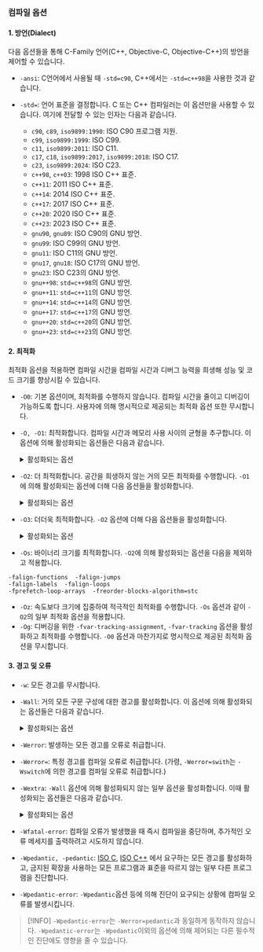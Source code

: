 ### 컴파일 옵션
#### 1. 방언(Dialect)

다음 옵션들을 통해 C-Family 언어(C++, Objective-C, Objective-C++)의 방언을 제어할 수 있습니다.

- `-ansi`: C언어에서 사용될 때 `-std=c90`, C++에서는 `-std=c++98`을 사용한 것과 같습니다.
- `-std=`: 언어 표준을 결정합니다. C 또는 C++ 컴파일러는 이 옵션만을 사용할 수 있습니다. 여기에 전달할 수 있는 인자는 다음과 같습니다.

	- `c90`, `c89`, `iso9899:1990`: ISO C90 프로그램 지원. 
	- `c99`, `iso9899:1999`: ISO C99.
	- `c11`, `iso9899:2011`: ISO C11.
	- `c17`, `c18`, `iso9899:2017`, `iso9899:2018`: ISO C17.
	- `c23`, `iso9899:2024`: ISO C23.
	- `c++98`, `c++03`: 1998 ISO C++ 표준.
	- `c++11`: 2011 ISO C++ 표준.
	- `c++14`: 2014 ISO C++ 표준.
	- `c++17`: 2017 ISO C++ 표준.
	- `c++20`: 2020 ISO C++ 표준.
	- `c++23`: 2023 ISO C++ 표준.
	- `gnu90`, `gnu89`: ISO C90의 GNU 방언.
	- `gnu99`: ISO C99의 GNU 방언.
	- `gnu11`: ISO C11의 GNU 방언.
	- `gnu17`, `gnu18`: ISO C17의 GNU 방언.
	- `gnu23`: ISO C23의 GNU 방언.
	- `gnu++98`: `std=c++98`의 GNU 방언.
	- `gnu++11`: `std=c++11`의 GNU 방언.
	- `gnu++14`: `std=c++14`의 GNU 방언.
	- `gnu++17`: `std=c++17`의 GNU 방언.
	- `gnu++20`: `std=c++20`의 GNU 방언.
	- `gnu++23`: `std=c++23`의 GNU 방언.

#### 2. 최적화

최적화 옵션을 적용하면 컴파일 시간을 컴파일 시간과 디버그 능력을 희생해 성능 및 코드 크기를 향상시킬 수 있습니다. 

- `-O0`: 기본 옵션이며, 최적화를 수행하지 않습니다. 컴파일 시간을 줄이고 디버깅이 가능하도록 합니다. 사용자에 의해 명시적으로 제공되는 최적화 옵션 또한 무시합니다.
- `-O, -O1`:  최적화합니다. 컴파일 시간과 메모리 사용 사이의 균형을 추구합니다. 이 옵션에 의해 활성화되는 옵션들은 다음과 같습니다.

	<details>
	<summary>활성화되는 옵션</summary>
	
	```
	-fauto-inc-dec
	-fbranch-count-reg
	-fcombine-stack-adjustments
	-fcompare-elim
	-fcprop-registers
	-fdce
	-fdefer-pop
	-fdelayed-branch
	-fdse
	-fforward-propagate
	-fguess-branch-probability
	-fif-conversion
	-fif-conversion2
	-finline-functions-called-once
	-fipa-modref
	-fipa-profile
	-fipa-pure-const
	-fipa-reference
	-fipa-reference-addressable
	-fivopts
	-fmerge-constants
	-fmove-loop-invariants
	-fmove-loop-stores
	-fomit-frame-pointer
	-freorder-blocks
	-fshrink-wrap
	-fshrink-wrap-separate
	-fsplit-wide-types
	-fssa-backprop
	-fssa-phiopt
	-ftree-bit-ccp
	-ftree-ccp
	-ftree-ch
	-ftree-coalesce-vars
	-ftree-copy-prop
	-ftree-dce
	-ftree-dominator-opts
	-ftree-dse
	-ftree-forwprop
	-ftree-fre
	-ftree-phiprop
	-ftree-pta
	-ftree-scev-cprop
	-ftree-sink
	-ftree-slsr
	-ftree-sra
	-ftree-ter
	-funit-at-a-time
	```
	</details>

- `-O2`: 더 최적화합니다. 공간을 희생하지 않는 거의 모든 최적화를 수행합니다. `-O1`에 의해 활성화되는 옵션에 더해 다음 옵션들을 활성화합니다.

	<details>
	<summary>활성화되는 옵션</summary>
	
	```
	-falign-functions  -falign-jumps
	-falign-labels  -falign-loops
	-fcaller-saves
	-fcode-hoisting
	-fcrossjumping
	-fcse-follow-jumps  -fcse-skip-blocks
	-fdelete-null-pointer-checks
	-fdevirtualize  -fdevirtualize-speculatively
	-fexpensive-optimizations
	-ffinite-loops
	-fgcse  -fgcse-lm
	-fhoist-adjacent-loads
	-finline-functions
	-finline-small-functions
	-findirect-inlining
	-fipa-bit-cp  -fipa-cp  -fipa-icf
	-fipa-ra  -fipa-sra  -fipa-vrp
	-fisolate-erroneous-paths-dereference
	-flra-remat
	-foptimize-crc
	-foptimize-sibling-calls
	-foptimize-strlen
	-fpartial-inlining
	-fpeephole2
	-freorder-blocks-algorithm=stc
	-freorder-blocks-and-partition  -freorder-functions
	-frerun-cse-after-loop
	-fschedule-insns  -fschedule-insns2
	-fsched-interblock  -fsched-spec
	-fstore-merging
	-fstrict-aliasing
	-fthread-jumps
	-ftree-builtin-call-dce
	-ftree-loop-vectorize
	-ftree-pre
	-ftree-slp-vectorize
	-ftree-switch-conversion  -ftree-tail-merge
	-ftree-vrp
	-fvect-cost-model=very-cheap
	```
	</details>

- `-O3`: 더더욱 최적화합니다. `-O2` 옵션에 더해 다음 옵션들을 활성화합니다. 

	<details>
	<summary>활성화되는 옵션</summary>
	
	```
	-fgcse-after-reload
	-fipa-cp-clone
	-floop-interchange
	-floop-unroll-and-jam
	-fpeel-loops
	-fpredictive-commoning
	-fsplit-loops
	-fsplit-paths
	-ftree-loop-distribution
	-ftree-partial-pre
	-funswitch-loops
	-fvect-cost-model=dynamic
	-fversion-loops-for-strides
	```
	</details>

- `-Os`: 바이너리 크기를 최적화합니다. `-O2`에 의해 활성화되는 옵션을 다음을 제외하고 적용합니다.

```
-falign-functions  -falign-jumps
-falign-labels  -falign-loops
-fprefetch-loop-arrays  -freorder-blocks-algorithm=stc
```

- `-Oz`: 속도보다 크기에 집중하여 적극적인 최적화를 수행합니다. `-Os` 옵션과 같이 `-O2`의 일부 최적화 옵션을 적용합니다.
- `-Og`: 디버깅을 위한 `-fvar-tracking-assignment`, `-fvar-tracking` 옵션을 활성화하고 최적화를 수행합니다. `-O0`  옵션과 마찬가지로 명시적으로 제공된 최적화 옵션을 무시합니다. 
#### 3. 경고 및 오류

- `-w`: 모든 경고를 무시합니다.
- `-Wall`: 거의 모든 구문 구성에 대한 경고를 활성화합니다. 이 옵션에 의해 활성화되는 옵션들은 다음과 같습니다.

	<details>
	<summary>활성화되는 옵션</summary>
	
	```
	-Waddress
	-Waligned-new (C++, Objective-C++ 한정)
	-Warray-bounds=1 (-O2 옵션 사용 시에만 한정)
	-Warray-compare
	-Warray-parameter=2
	-Wbool-compare
	-Wbool-operation
	-Wc++11-compat  -Wc++14-compat  -Wc++17compat  -Wc++20compat
	-Wcatch-value (C++, Objective-C++ 한정)
	-Wchar-subscripts
	-Wclass-memaccess (C++, Objective-C++ 한정)
	-Wcomment
	-Wdangling-else
	-Wdangling-pointer=2
	-Wdelete-non-virtual-dtor (C++, Objective-C++ 한정)
	-Wduplicate-decl-specifier (C, Objective-C 한정)
	-Wenum-compare  (C, ObjC 한정; C++는 기본으로 활성화되어있습니다.)
	-Wenum-int-mismatch (C, Objective-C 한정)
	-Wformat=1
	-Wformat-contains-nul
	-Wformat-diag
	-Wformat-extra-args
	-Wformat-overflow=1
	-Wformat-truncation=1
	-Wformat-zero-length
	-Wframe-address
	-Wimplicit (C, Objective-C 한정)
	-Wimplicit-function-declaration (C, Objective-C 한정)
	-Wimplicit-int (C, Objective-C 한정)
	-Winfinite-recursion
	-Winit-self (C++, Objective-C++ 한정)
	-Wint-in-bool-context
	-Wlogical-not-parentheses
	-Wmain (C, Objective-C 한정; -ffreestanding 옵션이 없을 경우 한정)
	-Wmaybe-uninitialized
	-Wmemset-elt-size
	-Wmemset-transposed-args
	-Wmisleading-indentation (C, C++ 한정)
	-Wmismatched-dealloc
	-Wmismatched-new-delete (C++, Objective-C++ 한정)
	-Wmissing-attributes
	-Wmissing-braces (C, Objective-C 한정)
	-Wmultistatement-macros
	-Wnarrowing  (C++, Objective-C++ 한정)
	-Wnonnull
	-Wnonnull-compare
	-Wopenmp-simd (C, C++ 한정)
	-Woverloaded-virtual=1 (C++, Objective-C++ 한정)
	-Wpacked-not-aligned
	-Wparentheses
	-Wpessimizing-move (C++, Objective-C++ 한정)
	-Wpointer-sign (C, Objective-C 한정)
	-Wrange-loop-construct (C++, Objective-C++ 한정)
	-Wreorder (C++, Objective-C++ 한정)
	-Wrestrict
	-Wreturn-type
	-Wself-move (C++, Objective-C++ 한정)
	-Wsequence-point
	-Wsign-compare (C++, Objective-C++ 한정)
	-Wsizeof-array-div
	-Wsizeof-pointer-div
	-Wsizeof-pointer-memaccess
	-Wstrict-aliasing
	-Wstrict-overflow=1
	-Wswitch
	-Wtautological-compare
	-Wtrigraphs
	-Wuninitialized
	-Wunknown-pragmas
	-Wunused
	-Wunused-but-set-variable
	-Wunused-const-variable=1 (C, Objective-C 한정)
	-Wunused-function
	-Wunused-label
	-Wunused-local-typedefs
	-Wunused-value
	-Wunused-variable
	-Wuse-after-free=2
	-Wvla-parameter
	-Wvolatile-register-var
	-Wzero-length-bounds
	```
	</details>

- `-Werror`: 발생하는 모든 경고를 오류로 취급합니다.
- `-Werror=`: 특정 경고를 컴파일 오류로 취급합니다. (가령, `-Werror=swith`는 `-Wswitch`에 의한 경고를 컴파일 오류로 취급합니다.)
- `-Wextra`: `-Wall` 옵션에 의해 활성화되지 않는 일부 옵션을 활성화합니다. 이때 활성화되는 옵션들은 다음과 같습니다.

	<details>
	<summary>활성화되는 옵션</summary>
	
	```
	-Wabsolute-value (C, Objective-C 한정)
	-Walloc-size
	-Wcalloc-transposed-args
	-Wcast-function-type
	-Wclobbered
	-Wdangling-reference (C++ 한정)
	-Wdeprecated-copy (C++, Objective-C++ 한정)
	-Wempty-body
	-Wenum-conversion (C, Objective-C 한정)
	-Wexpansion-to-defined
	-Wignored-qualifiers  (C, C++ 한정)
	-Wimplicit-fallthrough=3
	-Wmaybe-uninitialized
	-Wmissing-field-initializers
	-Wmissing-parameter-name (C, Objective-C 한정)
	-Wmissing-parameter-type (C, Objective-C 한정)
	-Wold-style-declaration (C, Objective-C 한정)
	-Woverride-init (C, Objective-C 한정)
	-Wredundant-move (C++, Objective-C++ 한정)
	-Wshift-negative-value ( C++11, C++17, C99 이상의 버전에 한정)
	-Wsign-compare (C++, Objective-C++ 한정)
	-Wsized-deallocation (C++, Objective-C++ 한정)
	-Wstring-compare
	-Wtype-limits
	-Wuninitialized
	-Wunterminated-string-initialization
	-Wunused-parameter (-Wunused 또는 -Wall 옵션과 사용될 때 한정)
	-Wunused-but-set-parameter (-Wunused 또는  -Wall 옵션과 사용될 때 한정)
	```
	</details>

- `-Wfatal-error`: 컴파일 오류가 발생했을 때 즉시 컴파일을 중단하며, 추가적인 오류 메세지를 출력하려고 시도하지 않습니다.
- `-Wpedantic, -pedantic`: [ISO C](https://www.iso.org/standard/82075.html), [ISO C++](https://www.iso.org/standard/83626.html) 에서 요구하는 모든 경고를 활성화하고, 금지된 확장을 사용하는 모든 프로그램과 표준을 따르지 않는 일부 다른 프로그램을 진단합니다.
- `-Wpedantic-error`: `-Wpedantic`옵션 등에 의해 진단이 요구되는 상황에 컴파일 오류를 발생시킵니다.

>[!INFO]
> `-Wpedantic-error`는 `-Werror=pedantic`과 동일하게 동작하지 않습니다. `-Wpedantic-error`는 `-Wpedantic`이외의 옵션에 의해 제어되는 다른 필수적인 진단에도 영향을 줄 수 있습니다. 

